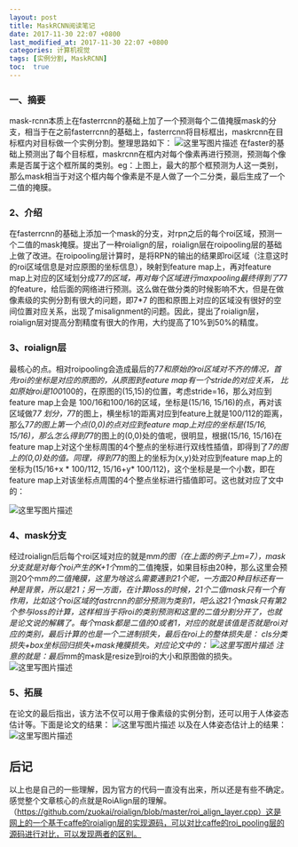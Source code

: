 ```yaml
---
layout: post
title: MaskRCNN阅读笔记
date: 2017-11-30 22:07 +0800
last_modified_at: 2017-11-30 22:07 +0800
categories: 计算机视觉
tags: [实例分割, MaskRCNN]
toc:  true
---
```


### 一、摘要
 mask-rcnn本质上在fasterrcnn的基础上加了一个预测每个二值掩膜mask的分支，相当于在之前fasterrcnn的基础上，fasterrcnn将目标框出，maskrcnn在目标框内对目标做一个实例分割。整理思路如下：
 ![这里写图片描述](https://img-blog.csdnimg.cn/img_convert/e5dbeb9678afee54cf311ddeb67e4f77.png)
  在faster的基础上预测出了每个目标框，maskrcnn在框内对每个像素再进行预测，预测每个像素是否属于这个框所属的类别。eg：上图上，最大的那个框预测为人这一类别，那么mask相当于对这个框内每个像素是不是人做了一个二分类，最后生成了一个二值的掩膜。
### 2、介绍
 在fasterrcnn的基础上添加一个mask的分支，对rpn之后的每个roi区域，预测一个二值的mask掩膜。提出了一种roialign的层，roialign层在roipooling层的基础上做了改进。在roipooling层计算时，是将RPN的输出的结果即roi区域（注意这时的roi区域信息是对应原图的坐标信息），映射到feature map上，再对feature map上对应的区域划分成7*7的区域，再对每个区域进行maxpooling最终得到了7*7的feature，给后面的网络进行预测。这么做在做分类的时候影响不大，但是在做像素级的实例分割有很大的问题，即7*7
 的图和原图上对应的区域没有很好的空间位置对应关系，出现了misalignment的问题。因此，提出了roialign层，roialign层对提高分割精度有很大的作用，大约提高了10%到50%的精度。
### 3、roialign层
 最核心的点。相对roipooling会造成最后的7*7和原始的roi区域对不齐的情况，首先roi的坐标是对应的原图的，从原图到feature map有一个stride的对应关系，  比如原始roi是100*100的，在原图的(15,15)的位置，考虑stride=16，那么对应到feature map上会是 100/16和100/16的区域，坐标是(15/16, 15/16)的点，再对该区域做7*7 划分，7*7的图上，横坐标1的距离对应到feature上就是100/112的距离，那么7*7的图上第一个点(0,0)的点对应到feature map上对应的坐标是(15/16, 15/16)，那么怎么得到7*7的图上的(0,0)处的值呢，很明显，根据(15/16, 15/16)在feature map上对这个坐标周围的4个整点的坐标进行双线性插值，即得到了*7的图上的(0,0)处的值。同理，得到7*7的图上的坐标为(x,y)处对应到feature map上的坐标为(15/16+x * 100/112, 15/16+y* 100/112)，这个坐标是是一个小数，即在feature map上对该坐标点周围的4个整点坐标进行插值即可。这也就对应了文中的：
 
![这里写图片描述](https://img-blog.csdnimg.cn/img_convert/6735ff370a8d6b01e073d0c5ba927aef.png)
### 4、mask分支
 经过roialign后后每个roi区域对应的就是m*m的图（在上面的例子上m=7），mask分支就是对每个roi产生的K+1个m*m的二值掩膜，如果目标由20种，那么这里会预测20个m*m的二值掩膜，这里为啥这么需要遇到21个呢，一方面20种目标还有一种是背景，所以是21；另一方面，在计算loss的时候，21个二值mask只有一个有作用，比如这个roi区域的fastrcnn的部分预测为类别1，吧么这21个mask只有第2个参与loss的计算，这样相当于将roi的类别预测和这里的二值分割分开了，也就是论文说的解耦了。每个mask都是二值的0或者1，对应的就是该值是否就是roi对应的类别，最后计算的也是一个二进制损失，最后在roi上的整体损失是： cls分类损失+box坐标回归损失+mask掩膜损失。对应论文中的：
 ![这里写图片描述](https://img-blog.csdnimg.cn/img_convert/6037c46e565826ab6d43760e48dc0df5.png)
 注意的就是：最后m*m的mask是resize到roi的大小和原图做的损失。
  ![这里写图片描述](https://img-blog.csdnimg.cn/img_convert/4d104a14bf9127243de26f812355d781.png)
 
### 5、拓展
  在论文的最后指出，该方法不仅可以用于像素级的实例分割，还可以用于人体姿态估计等。下面是论文的结果：
  ![这里写图片描述](https://img-blog.csdnimg.cn/img_convert/2a1b6d12cdc6eb1080247f7d85cf9ff0.png)
 以及在人体姿态估计上的结果：
 ![这里写图片描述](https://img-blog.csdnimg.cn/img_convert/9c53d4e7dd97e78c9ffd0c098ac07e2c.png)
 
 


## 后记
 以上也是自己的一些理解，因为官方的代码一直没有出来，所以还是有些不确定。感觉整个文章核心的点就是RoiAlign层的理解。（https://github.com/zuokai/roialign/blob/master/roi_align_layer.cpp）这是网上的一个基于caffe的roialign层的实现源码，可以对比caffe的roi_pooling层的源码进行对比，可以发现两者的区别。